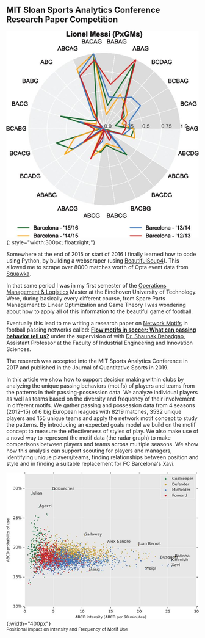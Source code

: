 ## MIT Sloan Sports Analytics Conference Research Paper Competition

![Messi's Flow Motif Style Radar Graph](/imgs/messi.jpg){: style="width:300px; float:right;"}

Somewhere at the end of 2015 or start of 2016 I finally learned how to code using Python, 
by building a webscraper (using [BeautifulSoup4](https://pypi.org/project/beautifulsoup4/)). This allowed me to scrape over 8000 matches worth of Opta event data from [Squawka](https://www.squawka.com).

In that same period I was in my first semester of the [Operations Management & Logistics](https://www.tue.nl/en/education/graduate-school/master-operations-management-and-logistics/) Master at the Eindhoven University of Technology.
Were, during basically every different course, from Spare Parts Management to Linear Optimization and Game Theory I was wondering about how to apply all of this information to the beautiful game of football.

Eventually this lead to me writing a research paper on [Network Motifs](https://en.wikipedia.org/wiki/Network_motif) in football passing networks called: [<b>Flow motifs in soccer: What can passing behavior tell us?</b>](https://content.iospress.com/download/journal-of-sports-analytics/jsa190290?id=journal-of-sports-analytics%2Fjsa190290)
 under the supervision of with [Dr. Shaunak Dabadgao](https://research.tue.nl/en/persons/shaunak-s-dabadghao/publications/), Assistant Professor at the Faculty of Industrial Engineering and Innovation Sciences. 
 
The research was accepted into the MIT Sports Analytics Conference in 2017 and published in the Journal of Quantitative Sports in 2019.

In this article we show how to support decision making within clubs by analyzing the unique passing behaviors (motifs) of players and teams from the patterns in their passing-possession data. 
We analyze individual players as well as teams based on the diversity and frequency of their involvement in different motifs. 
We gather passing and possession data from 4 seasons (2012–15) of 6 big European leagues with 8219 matches, 3532 unique players and 155 unique teams and apply the network motif concept to study the patterns.
 By introducing an expected goals model we build on the motif concept to measure the effectiveness of styles of play. 
 We also make use of a novel way to represent the motif data (the radar graph) to make comparisons between players and teams across multiple seasons. 
 We show how this analysis can support scouting for players and managers, identifying unique players/teams, finding relationships between position and style and in finding a suitable replacement for FC Barcelona's Xavi.
 
![Positional Impact on Intensity and Frequency of Motif Use](/imgs/ABCD.jpg){:width="400px"}
<br /><sup>Positional Impact on Intensity and Frequency of Motif Use</sup>
<br />
